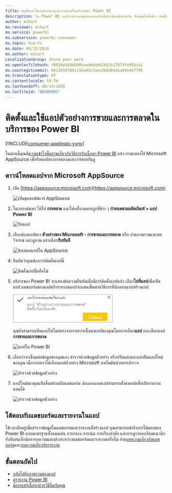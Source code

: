 ```yaml
---
title: ติดตั้งและใช้แอปการขายและการตลาดในบริการของ Power BI
description: ใน Power BI แอปรวมรายงานและแดชบอร์ดที่เกี่ยวข้องเข้าด้วยกัน ทั้งหมดในที่เดียว ติดตั้งแอปการขายและการตลาดจากตลาดสินค้าแอป Power BI
author: mihart
ms.reviewer: mihart
ms.service: powerbi
ms.subservice: powerbi-consumer
ms.topic: how-to
ms.date: 08/12/2020
ms.author: mihart
LocalizationGroup: Share your work
ms.openlocfilehash: f8020e68db6b0baaabdde626d1b17674fe995ca2
ms.sourcegitcommit: 64139587061136a43c5aea3b6db4d1a94e4e7795
ms.translationtype: HT
ms.contentlocale: th-TH
ms.lasthandoff: 08/14/2020
ms.locfileid: "88205001"
---
```

# <a name="install-and-use-the-sample-sales-and-marketing-app-in-the-power-bi-service"></a>ติดตั้งและใช้แอปตัวอย่างการขายและการตลาดในบริการของ Power BI

[!INCLUDE[consumer-appliesto-yyny](../includes/consumer-appliesto-yyny.md)]

ในตอนนี้คุณมี[ความเข้าใจพื้นฐานเกี่ยวกับวิธีการรับเนื้อหา Power BI](end-user-app-view.md) แล้ว เรามาลองใช้ Microsoft AppSource เพื่อรับแอปทางการตลาดและการขายกันดู 


## <a name="get-the-app-from-microsoft-appsource"></a>ดาวน์โหลดแอปจาก Microsoft AppSource

1. เปิด [https://appsource.microsoft.com](https://appsource.microsoft.com)

   ![เปิดชุดซอฟต์แวร์ AppSource  ](./media/end-user-app-marketing/power-bi-appsource.png)

1. ในกล่องค้นหา ให้ใส่ **การตลาด** และใส่เครื่องหมายถูกที่ข้าง ๆ **กำหนดตามผลิตภัณฑ์ > แอป Power BI** 

    ![รับแอป  ](./media/end-user-app-marketing/power-bi-search-appsource.png)


1. เลือกช่องแอปของ **ตัวอย่างของ Microsoft - การขายและการตลาด** หรือ อ่านภาพรวมและบทวิจารณ์ และดูภาพ  แล้วเลือก**รับทันที**

   ![ข้อเสนอแอปใน  AppSource](./media/end-user-app-marketing/power-bi-app-offering.png)

1. ยืนยันว่าคุณต้องการติดตั้งแอปนี้

   ![ติดตั้งแอปนี้หรือไม่](./media/end-user-app-marketing/power-bi-installs.png)

5. บริการของ Power BI จะแสดงข้อความยืนยันเมื่อมีการติดตั้งแอปแล้ว เลือก**ไปที่แอป**เพื่อเปิดแอป แดชบอร์ดของแอปหรือรายงานแอปจะแสดงขึ้นตามวิธีการที่นักออกแบบสร้างแอป

    ![ติดตั้งแอปเรียบร้อยแล้ว ](./media/end-user-app-marketing/power-bi-app-ready.png)

    คุณยังสามารถเปิดแอปได้โดยตรงจากรายการเนื้อหาแอปของคุณโดยการเลือก**แอป** และเลือกแอป **การขายและการตลาด**

    ![แอปใน Power BI](./media/end-user-app-marketing/power-bi-sales-marketing.png)


6. เลือกว่าจะเชื่อมต่อข้อมูลของคุณเอง สำรวจด้วยข้อมูลตัวอย่าง หรือปรับแต่งและแบ่งปันแอปใหม่ของคุณ เนื่องจากเราได้เลือกแอปตัวอย่าง Microsoft มาเริ่มต้นด้วยการสำรวจ 

    ![สำรวจด้วยข้อมูลตัวอย่าง](./media/end-user-app-marketing/power-bi-explore-app.png)

7.  แอปใหม่ของคุณเปิดขึ้นพร้อมกับแดชบอร์ด *นักออกแบบ*แอปสามารถตั้งค่าแอปเพื่อเปิดรายงานแทนได้  

    ![สำรวจด้วยข้อมูลตัวอย่าง](./media/end-user-app-marketing/power-bi-app-new.png)




## <a name="interact-with-the-dashboards-and-reports-in-the-app"></a>โต้ตอบกับแดชบอร์ดและรายงานในแอป
ใช้เวลาสักครู่เพื่อสำรวจข้อมูลในแดชบอร์ดและรายงานที่สร้างแอป คุณสามารถเข้าถึงการโต้ตอบของ Power BI แบบมาตรฐานทั้งหมดเช่น การกรอง การเน้น การเรียงลำดับ และการดูรายละเอียดแนวลึก  ยังสับสนเล็กน้อยจากความแตกต่างระหว่างแดชบอร์ดและรายงานหรือไม่  อ่าน[บทความเกี่ยวกับแดชบอร์ด](end-user-dashboards.md)และ[บทความเกี่ยวกับรายงาน](end-user-reports.md)  




## <a name="next-steps"></a>ขั้นตอนถัดไป
* [กลับไปยังภาพรวมของแอป](end-user-apps.md)    
* [ดูรายงาน Power BI](end-user-report-open.md)    
* [มีการแชร์เนื้อหาด้วยวิธีอื่นกับคุณ](end-user-shared-with-me.md)
